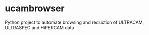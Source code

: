 # ucambrowser
Python project to automate browsing and reduction of ULTRACAM, ULTRASPEC and HiPERCAM data
